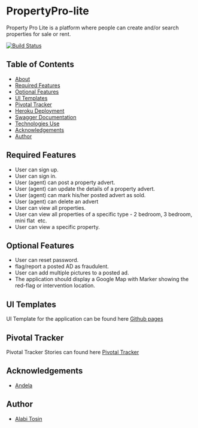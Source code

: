 # PropertyPro-lite

Property Pro Lite is a platform where people can create and/or search properties for sale or rent.

[![Build Status](https://travis-ci.org/alatos2/PropertyPro-lite.svg?branch=develop)](https://travis-ci.org/alatos2/PropertyPro-lite)

## Table of Contents

* [About](#propertypro-lite)
* [Required Features](#required-features)
* [Optional Features](#optional-features)
* [UI Templates](#ui-templates)
* [Pivotal Tracker](#pivotal-tracker)
* [Heroku Deployment](#heroku-deployment)
* [Swagger Documentation](#swagger-documentation)
* [Technologies Use](#technologies-used)
* [Acknowledgements](#acknowledgements)
* [Author](#author)

## Required Features

* User can sign up.
* User can sign in. 
* User (agent) can post a property advert.
* User (agent) can update the details of a property advert.
* User (agent) can mark his/her posted advert as sold.
* User (agent) can delete an advert
* User can view all properties.
* User can view all properties of a specific type - 2 bedroom, 3 bedroom, mini flat  etc.
* User can view a specific property.

## Optional Features

* User can reset password.
* flag/report​ a posted AD as fraudulent.
* User can add multiple pictures to a posted ad.
* The application should display a Google Map with Marker showing the red-flag or intervention location.

## UI Templates

UI Template for the application can be found here [Github pages](https://alatos2.github.io/PropertyPro-lite/UI/)

## Pivotal Tracker

Pivotal Tracker Stories can found here [Pivotal Tracker](https://www.pivotaltracker.com/n/projects/2355268)

## Acknowledgements

* [Andela](https://andela.com/)

## Author

* [Alabi Tosin](https://github.com/alatos2)


